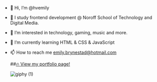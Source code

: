 
- 👋 Hi, I’m @hvemily
- 📖 I study frontend development @ Noroff School of Technology and Digital Media.
- 👀 I’m interested in technology, gaming, music and more.
- 🌱 I’m currently learning HTML & CSS & JavaScript
- 📫 How to reach me emily.brynestad@hotmail.com

  
     ##[🔥 View my portfolio page!](https://hvemily.github.io/Portfolio/)



     ![giphy (1)](https://github.com/hvemily/hvemily/assets/126881207/938bcb0f-7f00-43d8-8c14-8558486bbc9c)



<!---
hvemily/hvemily is a ✨ special ✨ repository because its `README.md` (this file) appears on your GitHub profile.
You can click the Preview link to take a look at your changes.
--->
